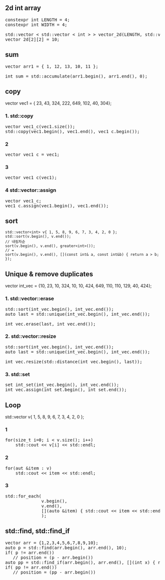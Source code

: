 ## 2d int array
<pre>
constexpr int LENGTH = 4;
constexpr int WIDTH = 4;

std::vector < std::vector < int > > vector_2d(LENGTH, std::vector < int > (WIDTH, 0));
vector_2d[2][2] = 10;
</pre>
## sum
<pre>
vector<int> arr1 = { 1, 12, 13, 10, 11 };

int sum = std::accumulate(arr1.begin(), arr1.end(), 0);
</pre>
## copy
vector<int> vec1 = { 23, 43, 324, 222, 649, 102, 40, 304};
### 1. std::copy
<pre>
vector<int> vec1_c(vec1.size());
std::copy(vec1.begin(), vec1.end(), vec1_c.begin());
</pre>
### 2
<pre>vector<int> vec1_c = vec1;</pre>
### 3
<pre>vector<int> vec1_c(vec1);</pre>
### 4 std::vector::assign
<pre>
vector<int> vec1_c;
vec1_c.assign(vec1.begin(), vec1.end());
</pre>
## sort
    std::vector<int> v{ 1, 5, 8, 9, 6, 7, 3, 4, 2, 0 };
    std::sort(v.begin(), v.end());
    // 내림차순
    sort(v.begin(), v.end(), greater<int>());   
    // = 
    sort(v.begin(), v.end(), [](const int& a, const int&b) { return a > b; });
## Unique & remove duplicates
vector<int> int_vec = {10, 23, 10, 324, 10, 10, 424, 649, 110, 110, 129, 40, 424};        
### 1. std::vector::erase
<pre>
std::sort(int_vec.begin(), int_vec.end());    
auto last = std::unique(int_vec.begin(), int_vec.end()); 

int_vec.erase(last, int_vec.end());
</pre>
### 2. std::vector::resize
<pre>
std::sort(int_vec.begin(), int_vec.end());    
auto last = std::unique(int_vec.begin(), int_vec.end()); 

int_vec.resize(std::distance(int_vec.begin(), last));
</pre>
### 3. std::set 
<pre>
set<int> int_set(int_vec.begin(), int_vec.end());
int_vec.assign(int_set.begin(), int_set.end());
</pre>
## Loop
std::vector<int> v{ 1, 5, 8, 9, 6, 7, 3, 4, 2, 0 };
### 1
<pre>
for(size_t i=0; i < v.size(); i++)
    std::cout << v[i] << std::endl;
</pre>
### 2
<pre>
for(aut &item : v)
    std::cout << item << std::endl;
</pre>
### 3
<pre>
std::for_each(
              v.begin(), 
              v.end(), 
              [](auto &item) { std::cout << item << std::endl; }
              );
</pre>
## std::find, std::find_if
<pre>
vector<int> arr = {1,2,3,4,5,6,7,8,9,10};
auto p = std::find(arr.begin(), arr.end(), 10);
if( p != arr.end())
   // position = (p - arr.begin())
auto pp = std::find_if(arr.begin(), arr.end(), [](int x) { return x == 10; });
if( pp != arr.end())
   // position = (pp - arr.begin())
</pre>
